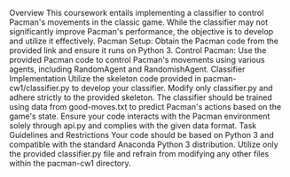 Overview
This coursework entails implementing a classifier to control Pacman's movements in the classic game. While the classifier may not significantly improve Pacman's performance, the objective is to develop and utilize it effectively. 
Pacman Setup: Obtain the Pacman code from the provided link and ensure it runs on Python 3.
Control Pacman: Use the provided Pacman code to control Pacman's movements using various agents, including RandomAgent and RandomishAgent.
Classifier Implementation
Utilize the skeleton code provided in pacman-cw1/classifier.py to develop your classifier.
Modify only classifier.py and adhere strictly to the provided skeleton.
The classifier should be trained using data from good-moves.txt to predict Pacman's actions based on the game's state.
Ensure your code interacts with the Pacman environment solely through api.py and complies with the given data format.
Task Guidelines and Restrictions
Your code should be based on Python 3 and compatible with the standard Anaconda Python 3 distribution.
Utilize only the provided classifier.py file and refrain from modifying any other files within the pacman-cw1 directory.
